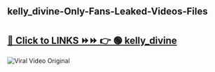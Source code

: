 
 ## kelly_divine-Only-Fans-Leaked-Videos-Files

# <h2><a href="https://mediaupload.pro?kelly_divine">🔗 Click to LINKS ⏩⏩ 👉 🟢 kelly_divine </a></h2>

<a href="https://mediaupload.pro?kelly_divine" rel="nofollow" data-target="animated-image.originalLink"><img src="https://i.ibb.co.com/xMMVF88/686577567.gif" alt="Viral Video Original" style="max-width: 100%; display: inline-block;" data-target="animated-image.originalImage"></a>